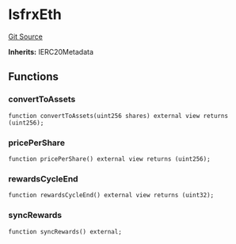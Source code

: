 # IsfrxEth
[Git Source](https://github.com/larrythecucumber321/protocol/blob/aabf2c9d4120808940fb3be9193cb66ea71ac351/contracts/plugins/assets/frax-eth/IsfrxEth.sol)

**Inherits:**
IERC20Metadata


## Functions
### convertToAssets


```solidity
function convertToAssets(uint256 shares) external view returns (uint256);
```

### pricePerShare


```solidity
function pricePerShare() external view returns (uint256);
```

### rewardsCycleEnd


```solidity
function rewardsCycleEnd() external view returns (uint32);
```

### syncRewards


```solidity
function syncRewards() external;
```

